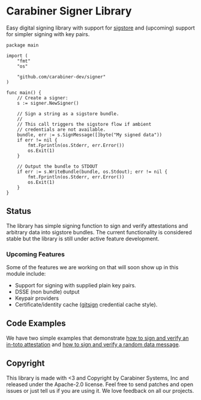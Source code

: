 # Carabiner Signer Library

Easy digital signing library with support for [sigstore](https://www.sigstore.dev/)
and (upcoming) support for simpler signing with key pairs.

```golang
package main

import (
	"fmt"
	"os"

	"github.com/carabiner-dev/signer"
)

func main() {
    // Create a signer:
    s := signer.NewSigner()

	// Sign a string as a sigstore bundle.
    //
    // This call triggers the sigstore flow if ambient
    // credentials are not available.
	bundle, err := s.SignMessage([]byte("My signed data"))
	if err != nil {
		fmt.Fprintln(os.Stderr, err.Error())
		os.Exit(1)
	}

	// Output the bundle to STDOUT
	if err := s.WriteBundle(bundle, os.Stdout); err != nil {
		fmt.Fprintln(os.Stderr, err.Error())
		os.Exit(1)
	}
}
```

## Status

The library has simple signing function to sign and verify attestations and
arbitrary data into sigstore bundles. The current functionality is considered
stable but the library is still under active feature development.

### Upcoming Features

Some of the features we are working on that will soon show up in this module
include:

- Support for signing with supplied plain key pairs.
- DSSE (non bundle) output
- Keypair providers
- Certificate/identity cache ([gitsign](https://github.com/sigstore/gitsign)
credential cache style).

## Code Examples

We have two simple examples that demonstrate
[how to sign and verify an in-toto attestation](_examples/attestation) and
[how to sign and verify a random data message](_examples/message).

## Copyright

This library is made with <3 and Copyright by Carabiner Systems, Inc and released
under the Apache-2.0 license. Feel free to send patches and open issues or just
tell us if you are using it. We love feedback on all our projects.
